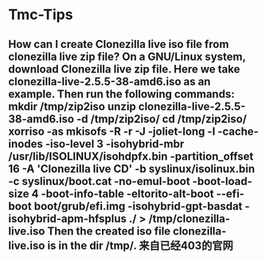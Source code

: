 # Tmc-Tips
How can I create Clonezilla live iso file from clonezilla live zip file?
On a GNU/Linux system, download Clonezilla live zip file. Here we take clonezilla-live-2.5.5-38-amd6.iso as an example. Then run the following commands:
mkdir /tmp/zip2iso
unzip clonezilla-live-2.5.5-38-amd6.iso -d /tmp/zip2iso/
cd /tmp/zip2iso/
xorriso -as mkisofs -R -r -J -joliet-long -l -cache-inodes -iso-level 3 -isohybrid-mbr /usr/lib/ISOLINUX/isohdpfx.bin -partition_offset 16 -A 'Clonezilla live CD' -b syslinux/isolinux.bin -c syslinux/boot.cat -no-emul-boot -boot-load-size 4 -boot-info-table -eltorito-alt-boot --efi-boot boot/grub/efi.img -isohybrid-gpt-basdat -isohybrid-apm-hfsplus ./ > /tmp/clonezilla-live.iso
Then the created iso file clonezilla-live.iso is in the dir /tmp/.
来自已经403的官网
---
